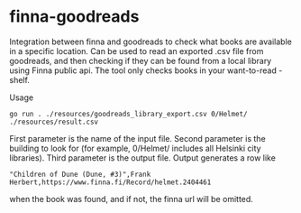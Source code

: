 # finna-goodreads
Integration between finna and goodreads to check what books are available in a specific location. Can be used to read an exported .csv file from goodreads,
and then checking if they can be found from a local library using Finna public api. The tool only checks books in your want-to-read -shelf.

Usage

`
go run . ./resources/goodreads_library_export.csv 0/Helmet/ ./resources/result.csv
`

First parameter is the name of the input file. Second parameter is the building to look for (for example, 0/Helmet/ includes all Helsinki city libraries).
Third parameter is the output file.
Output generates a row like 

`
"Children of Dune (Dune, #3)",Frank Herbert,https://www.finna.fi/Record/helmet.2404461
`

when the book was found, and if not, the finna url will be omitted. 